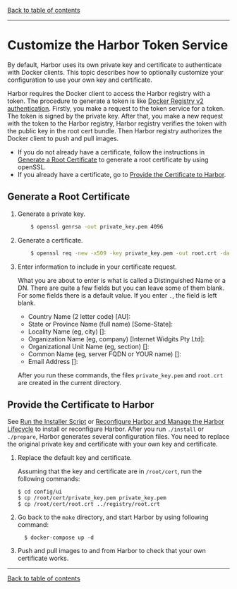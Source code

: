 [Back to table of contents](../index.md)

----------

# Customize the Harbor Token Service

By default, Harbor uses its own private key and certificate to authenticate with Docker clients. This topic describes how to optionally customize your configuration to use your own key and certificate.

Harbor requires the Docker client to access the Harbor registry with a token. The procedure to generate a token is like [Docker Registry v2 authentication](https://github.com/docker/distribution/blob/master/docs/spec/auth/token.md). Firstly, you make a request to the token service for a token. The token is signed by the private key. After that, you make a new request with the token to the Harbor registry, Harbor registry verifies the token with the public key in the root cert bundle. Then Harbor registry authorizes the Docker client to push and pull images.

- If you do not already have a certificate, follow the instructions in [Generate a Root Certificate](#gen-cert) to generate a root certificate by using openSSL.
- If you already have a certificate, go to [Provide the Certificate to Harbor](#provide-cert).

<a id="gen-cert"></a>
## Generate a Root Certificate
  
1. Generate a private key.

   ```sh
       $ openssl genrsa -out private_key.pem 4096    
   ```
   
1. Generate a certificate.  

   ```sh
       $ openssl req -new -x509 -key private_key.pem -out root.crt -days 3650
   ```   

1. Enter information to include in your certificate request.

   What you are about to enter is what is called a Distinguished Name or a DN. There are quite a few fields but you can leave some of them blank. For some fields there is a default value. If you enter `.`, the field is left blank.

   - Country Name (2 letter code) [AU]:
   - State or Province Name (full name) [Some-State]:
   - Locality Name (eg, city) []:
   - Organization Name (eg, company) [Internet Widgits Pty Ltd]:
   - Organizational Unit Name (eg, section) []:
   - Common Name (eg,  server FQDN or YOUR name) []:
   - Email Address []:

   After you run these commands, the files `private_key.pem` and `root.crt` are created in the current directory.

<a id="provide-cert"></a>
## Provide the Certificate to Harbor

See [Run the Installer Script](run_installer_script.md) or [Reconfigure Harbor and Manage the Harbor Lifecycle](reconfigure_manage_lifecycle.md) to install or reconfigure Harbor. After you run `./install` or `./prepare`, Harbor generates several configuration files. You need to replace the original private key and certificate with your own key and certificate.

1. Replace the default key and certificate. 

   Assuming that the key and certificate are in `/root/cert`, run the following commands:

   ```
   $ cd config/ui
   $ cp /root/cert/private_key.pem private_key.pem
   $ cp /root/cert/root.crt ../registry/root.crt
   ```

1. Go back to the `make` directory, and start Harbor by using following command:

   ```
     $ docker-compose up -d
   ```

1. Push and pull images to and from Harbor to check that your own certificate works. 

----------

[Back to table of contents](../index.md)
